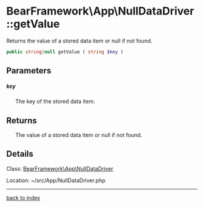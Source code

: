# BearFramework\App\NullDataDriver::getValue

Returns the value of a stored data item or null if not found.

```php
public string|null getValue ( string $key )
```

## Parameters

##### key

&nbsp;&nbsp;&nbsp;&nbsp;&nbsp;&nbsp;The key of the stored data item.

## Returns

&nbsp;&nbsp;&nbsp;&nbsp;&nbsp;&nbsp;The value of a stored data item or null if not found.

## Details

Class: [BearFramework\App\NullDataDriver](bearframework.app.nulldatadriver.class.md)

Location: ~/src/App/NullDataDriver.php

---

[back to index](index.md)

